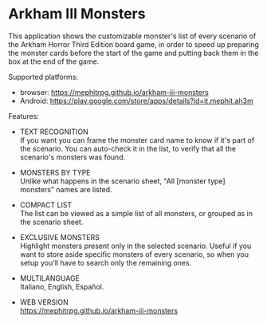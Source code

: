 # Arkham III Monsters

This application shows the customizable monster's list of every scenario of the Arkham Horror Third Edition board game, in order to speed up preparing the monster cards before the start of the game and putting back them in the box at the end of the game.

Supported platforms:

- browser: https://mephitrpg.github.io/arkham-iii-monsters
- Android: https://play.google.com/store/apps/details?id=it.mephit.ah3m

Features:

* TEXT RECOGNITION\
If you want you can frame the monster card name to know if it's part of the scenario. You can auto-check it in the list, to verify that all the scenario's monsters was found.

* MONSTERS BY TYPE\
Unlike what happens in the scenario sheet, "All [monster type] monsters" names are listed.

* COMPACT LIST\
The list can be viewed as a simple list of all monsters, or grouped as in the scenario sheet.

* EXCLUSIVE MONSTERS\
Highlight monsters present only in the selected scenario. Useful if you want to store aside specific monsters of every scenario, so when you setup you'll have to search only the remaining ones.

* MULTILANGUAGE\
Italiano, English, Español.

* WEB VERSION\
https://mephitrpg.github.io/arkham-iii-monsters
